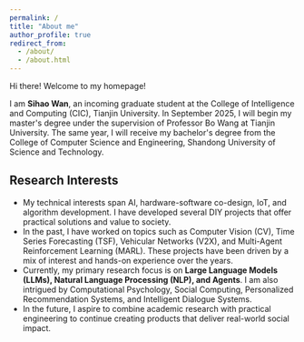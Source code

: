 ```yaml
---
permalink: /
title: "About me"
author_profile: true
redirect_from: 
  - /about/
  - /about.html
---
```


Hi there! Welcome to my homepage!

I am **Sihao Wan**, an incoming graduate student at the College of Intelligence and Computing (CIC), Tianjin University. In September 2025, I will begin my master's degree under the supervision of Professor Bo Wang at Tianjin University. The same year, I will receive my bachelor's degree from the College of Computer Science and Engineering, Shandong University of Science and Technology.

Research Interests
------

- My technical interests span AI, hardware-software co-design, IoT, and algorithm development. I have developed several DIY projects that offer practical solutions and value to society.
- In the past, I have worked on topics such as Computer Vision (CV), Time Series Forecasting (TSF), Vehicular Networks (V2X), and Multi-Agent Reinforcement Learning (MARL). These projects have been driven by a mix of interest and hands-on experience over the years.
- Currently, my primary research focus is on **Large Language Models (LLMs), Natural Language Processing (NLP), and Agents**. I am also intrigued by Computational Psychology, Social Computing, Personalized Recommendation Systems, and Intelligent Dialogue Systems.
- In the future, I aspire to combine academic research with practical engineering to continue creating products that deliver real-world social impact.

